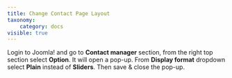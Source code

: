```yaml
---
title: Change Contact Page Layout
taxonomy:
    category: docs
visible: true
---
```


Login to Joomla! and go to __Contact manager__ section, from the right top section select __Option__. It will open a pop-up. From __Display format__ dropdown select __Plain__ instead of __Sliders__. Then save & close the pop-up.